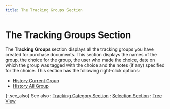 ```yaml
---
title: The Tracking Groups Section
---
```


# The Tracking Groups Section


The **Tracking Groups** section displays all the tracking groups you have created for purchase documents. This section displays the names of the group, the choice for the group, the user who made the choice, date on which the group was tagged with the choice and the notes (if any) specified for the choice. This section has the following right-click options:

- [History Current Group]({{site.ct_baseurl}}/misc/history_current_group_cust_brsr_pd.html)
- [History All Group]({{site.ct_baseurl}}/misc/history_all_group_ctbrsr_pd.html)



{:.see_also}
See also
: [Tracking Category Section]({{site.ct_baseurl}}/misc/the_tracking_category_section_ct_brsr_pd.html)
: [Selection Section]({{site.ct_baseurl}}/misc/the_selection_section_ct_brsr_pd.html)
: [Tree View]({{site.ct_baseurl}}/misc/tree_view_ct_brsr_pd.html)
